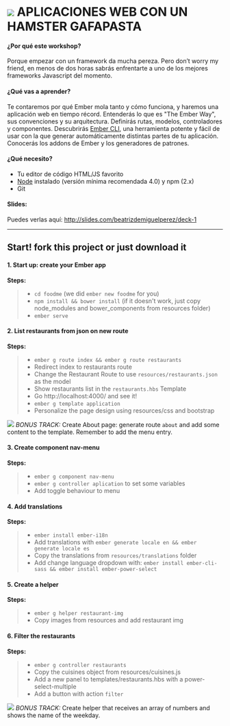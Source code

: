 ![](http://emberjs.com/images/logos/ember-logo.png)
APLICACIONES WEB CON UN HAMSTER GAFAPASTA
===================

####  ¿Por qué este workshop?
Porque empezar con un framework da mucha pereza. Pero don’t worry my friend, en menos de dos horas sabrás enfrentarte a uno de los mejores frameworks Javascript del momento.

#### ¿Qué vas a aprender?
Te contaremos por qué Ember mola tanto y cómo funciona, y haremos una aplicación web en tiempo récord.
Entenderás lo que es "The Ember Way", sus convenciones y su arquitectura. Definirás rutas, modelos, controladores y componentes.
Descubrirás [Ember CLI](https://ember-cli.com), una herramienta potente y fácil de usar con la que generar automáticamente distintas partes de tu aplicación.
Conocerás los addons de Ember y los generadores de patrones.

#### ¿Qué necesito?
- Tu editor de código HTML/JS favorito
- [Node](https://nodejs.org) instalado (versión mínima recomendada 4.0) y npm (2.x)
- Git

#### Slides:
Puedes verlas aquí: http://slides.com/beatrizdemiguelperez/deck-1

----------


Start! fork this project or just download it
-------------

#### 1. Start up: create your Ember app

**Steps:**

> - `cd foodme` (we did `ember new foodme` for you)
> - `npm install && bower install` (if it doesn't work, just copy node_modules and bower_components from resources folder)
> - `ember serve`

#### 2. List restaurants from json on new route

**Steps:**

> - `ember g route index && ember g route restaurants`
> - Redirect index to restaurants route
> - Change the Restaurant Route to use `resources/restaurants.json` as the model
> - Show restaurants list in the `restaurants.hbs` Template
> - Go http://localhost:4000/ and see it!
> - `ember g template application`
> - Personalize the page design using resources/css and bootstrap

![](http://www.twiki.org/p/pub/TWiki06x00/TWikiDocGraphics/tip.gif) _BONUS TRACK:_ Create About page: generate route `about` and add some content to the template. Remember to add the menu entry.

#### 3. Create component nav-menu

**Steps:**

> - `ember g component nav-menu`
> - `ember g controller aplication` to set some variables
> - Add toggle behaviour to menu

#### 4. Add translations

**Steps:**

> - `ember install ember-i18n`
> - Add translations with `ember generate locale en && ember generate locale es`
> - Copy the translations from `resources/translations` folder
> - Add change language dropdown with: `ember install ember-cli-sass && ember install ember-power-select`

#### 5. Create a helper

**Steps:**

> - `ember g helper restaurant-img`
> - Copy images from resources and add restaurant img

#### 6. Filter the restaurants

**Steps:**

> - `ember g controller restaurants`
> - Copy the cuisines object from resources/cuisines.js
> - Add a new panel to templates/restaurants.hbs with a power-select-multiple
> - Add a button with action `filter`

![](http://www.twiki.org/p/pub/TWiki06x00/TWikiDocGraphics/tip.gif) _BONUS TRACK:_ Create helper that receives an array of numbers and shows the name of the weekday.
